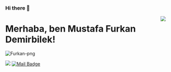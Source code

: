 ### Hi there 👋

<!--
**Furkan-png/Furkan-png** is a ✨ _special_ ✨ repository because its `README.md` (this file) appears on your GitHub profile.

Here are some ideas to get you started:

- 🔭 I’m currently working on ...
- 🌱 I’m currently learning ...
- 👯 I’m looking to collaborate on ...
- 🤔 I’m looking for help with ...
- 💬 Ask me about ...
- 📫 How to reach me: ...
- 😄 Pronouns: ...
- ⚡ Fun fact: ...
-->
<img align='right' src="https://github-readme-stats.vercel.app/api?username=cobanov&show_icons=true">

# Merhaba, ben Mustafa Furkan Demirbilek! 
<p align="left"> <img src="https://komarev.com/ghpvc/?username=Furkan-png" alt="Furkan-png" /> </p>


[![](https://img.shields.io/badge/linkedin-%230077B5.svg?&style=for-the-badge&logo=linkedin&logoColor=white)](https://www.linkedin.com/in/mustafa-furkan-demirbilek-a56302201/)
[![Mail Badge](https://img.shields.io/badge/furkandbilek@gmail.com-c14438?style=for-the-badge&logo=Gmail&logoColor=white&link=mailto:furkandbilek@gmail.com)](mailto:furkandbilek@gmail.com)
